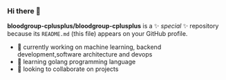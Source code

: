 ### Hi there 👋

<!--### Visualize your source code (https://www.codesee.io/)
### Apis you will like working with (https://dev.to/monicafidalgo/12-apis-that-you-as-a-developer-will-love-it-4ec6)

### Turn python code into cloud system architecture diagrams (https://github.com/mingrammer/diagrams)

### PlantUML  is an open source tool allowing users to create diagrams from a plain text language. ( https://github.com/plantuml/plantuml )

### Go diagrams Create beautiful system diagrams with Go (https://github.com/blushft/go-diagrams)

### Convert your notion documentation to markdown files .md files (https://github.com/souvikinator/notion-to-md)
!-->




**bloodgroup-cplusplus/bloodgroup-cplusplus** is a ✨ _special_ ✨ repository because its `README.md` (this file) appears on your GitHub profile.



- 🔭  currently working on machine learning,  backend development,software architecture and devops
- 🌱  learning  golang programming language
- 👯  looking to collaborate on projects 
  
